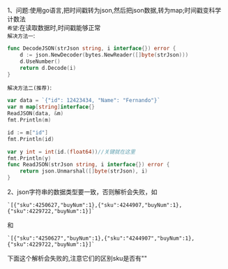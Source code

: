 1、问题:使用go语言,把时间戳转为json,然后把json数据,转为map;时间戳变科学计数法<br>
`希望`:在读取数据时,时间戳能够正常<br>
`解决方法一`:
```go
func DecodeJSON(strJson string, i interface{}) error {
	d := json.NewDecoder(bytes.NewReader([]byte(strJson)))
	d.UseNumber()
	return d.Decode(i)
}
```
`解决方法二(推荐)`:
```go
var data = `{"id": 12423434, "Name": "Fernando"}`
var m map[string]interface{}
ReadJSON(data, &m)
fmt.Println(m)

id := m["id"]
fmt.Println(id)

var y int = int(id.(float64))//关键就在这里
fmt.Println(y)
func ReadJSON(strJson string, i interface{}) error {
	return json.Unmarshal([]byte(strJson), i)
}
```
2、json字符串的数据类型要一致，否则解析会失败，如
```
`[{"sku":4250627,"buyNum":1},{"sku":4244907,"buyNum":1},{"sku":4229722,"buyNum":1}]`
```
和
```
`[{"sku":"4250627","buyNum":1},{"sku":"4244907","buyNum":1},{"sku":4229722,"buyNum":1}]`
```
下面这个解析会失败的,注意它们的区别sku是否有""
